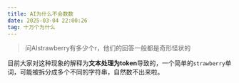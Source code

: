 ```yaml
---
title: AI为什么不会数数
date: 2025-03-04 22:00:26
tag: 十万个为什么
---
```


> 问AIstrawberry有多少个r，他们的回答一般都是奇形怪状的

目前大家对这种现象的解释为**文本处理为token**导致的，一个简单的`strawberry`单词，可能被拆分成多个不同的字符串，自然数不出来啦。
